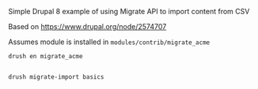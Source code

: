 


Simple Drupal 8 example of using Migrate API to import content from CSV

Based on https://www.drupal.org/node/2574707

Assumes module is installed in `modules/contrib/migrate_acme`

    drush en migrate_acme


    drush migrate-import basics


